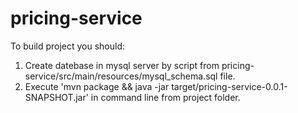 # pricing-service
To build project you should:
1. Create datebase in mysql server by script from pricing-service/src/main/resources/mysql_schema.sql file.
2. Execute 'mvn package && java -jar target/pricing-service-0.0.1-SNAPSHOT.jar' in command line from project folder. 
